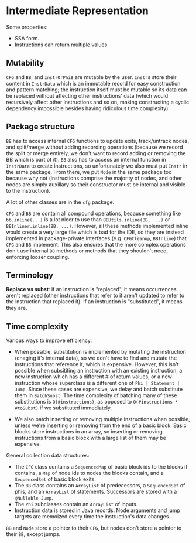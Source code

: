 # Intermediate Representation

Some properties:

- SSA form.
- Instructions can return multiple values.

## Mutability

`CFG` and `BB`, and `InstrOrPhi`s are mutable by the user. `Instr`s store their content in `InstrData` which is an immutable record for easy construction and pattern matching; the instruction itself must be mutable so its data can be replaced without affecting other instructions' data (which would recursively affect other instructions and so on, making constructing a cyclic dependency impossible besides having ridiculous time complexity).

## Package structure

`BB` has to access internal `CFG` functions to update exits, track/untrack nodes, and split/merge without adding recording operations (because we record the split or merge entirely, we don't want to record adding or removing the BB which is part of it). `BB` also has to access an internal function in `InstrData` to create instructions, so unfortunately we also must put `Instr` in the same package. From there, we put `Node` in the same package too because why not (instructions comprise the majority of nodes, and other nodes are simply auxillary so their constructor must be internal and visible to the instruction).

A lot of other classes are in the `cfg` package.

`CFG` and `BB` are contain all compound operations, because something like `bb.inline(...)` is a lot nicer to use than `BBUtils.inline(BB, ...)` or `BBInliner.inline(BB, ...)`. However, all these methods implemented inline would create a very large file which is bad for the IDE, so they are instead implemented in package-private interfaces (e.g. `CFGCleanup`, `BBInline`) that `CFG` and `BB` implement. This also ensures that the more complex operations don't use internal `BB` methods or methods that they shouldn't need, enforcing looser coupling.

## Terminology

**Replace vs subst**: if an instruction is "replaced", it means occurrences aren't replaced (other instructions that refer to it aren't updated to refer to the instruction that replaced it). If an instruction is "substituted", it means they are.

## Time complexity

Various ways to improve efficiency:

- When possible, substitution is implemented by mutating the instruction (chaging it's internal data), so we don't have to find and mutate the instructions that reference it, which is expensive. However, this isn't possible when subsititing an instruction with an existing instruction, a new instruction which has a different # of return values, or a new instruction whose superclass is a different one of `Phi | Statement | Jump`. Since these cases are expensive, we delay and batch substitute them in `BatchSubst`. The time complexity of batching many of these substitutions is `O(#instructions)`, as opposed to `O(#instructions * #toSubst)` if we substituted immediately.

- We also batch inserting or removing multiple instructions when possible, unless we're inserting or removing from the end of a basic block. Basic blocks store instructions in an array, so inserting or removing instructions from a basic block with a large list of them may be expensive.

General collection data structures:

- The `CFG` class contains a `SequencedMap` of basic block ids to the blocks it contains, a `Map` of node ids to nodes the blocks contain, and a `SequencedSet` of basic block exits.
- The `BB` class contains an `ArrayList` of predecessors, a `SequencedSet` of phis, and an `ArrayList` of statements. Successors are stored with a `@Nullable Jump`.
- The `Phi` subclasses contain an `ArrayList` of inputs.
- Instruction data is stored in Java records. Node arguments and jump targets are memoized every time the instruction's data changes.

`BB` and `Node` store a pointer to their `CFG`, but nodes don't store a pointer to their `BB`, except jumps.
